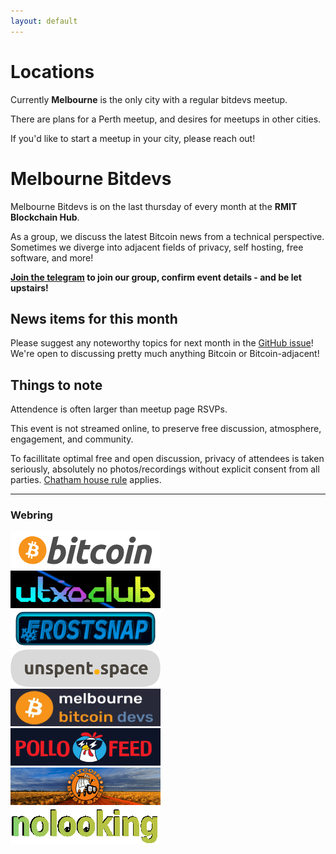 ```yaml
---
layout: default
---
```


# Locations

Currently **Melbourne** is the only city with a regular bitdevs meetup.

There are plans for a Perth meetup, and desires for meetups in other cities.

If you'd like to start a meetup in your city, please reach out!

# Melbourne Bitdevs

Melbourne Bitdevs is on the last thursday of every month at the **RMIT Blockchain Hub**.

As a group, we discuss the latest Bitcoin news from a technical perspective. Sometimes we diverge into adjacent fields of privacy, self hosting, free software, and more!

**[Join the telegram](https://t.me/+UYLmJ87DXQ81MmI1) to join our group, confirm event details - and be let upstairs!**

## News items for this month

Please suggest any noteworthy topics for next month in the [GitHub issue](https://github.com/MelbourneBitDevs/MelbBitDevs/issues)! We're open to discussing pretty much anything Bitcoin or Bitcoin-adjacent!

## Things to note

Attendence is often larger than meetup page RSVPs.

This event is not streamed online, to preserve free discussion, atmosphere, engagement, and community.

To facillitate optimal free and open discussion, privacy of attendees is taken seriously, absolutely no photos/recordings without explicit consent from all parties. [Chatham house rule](https://en.wikipedia.org/wiki/Chatham_House_Rule) applies.

---

<div>
  <h3>Webring</h3>
  <!-- The Bitcoin Webring: https://github.com/nickfarrow/bitcoinwebring -->
  <div class="webring-container">
    <div class="webring-item">
      <a href="https://bitcoin.org/"
        ><img src="webring-img/bitcoinorg.png" alt="bitcoinorg"
      /></a>
    </div>
    <div class="webring-item">
      <a href="https://utxo.club"
        ><img src="webring-img/utxoclub.gif" alt="utxoclub"
      /></a>
    </div>
    <div class="webring-item">
      <a href="https://frostsnap.com/"
        ><img src="webring-img/frostsnap.png" alt="frostsnap"
      /></a>
    </div>
    <div class="webring-item">
      <a href="https://unspent.space/"
        ><img src="webring-img/unspentspace.png" alt="unspentspace"
      /></a>
    </div>
    <div class="webring-item">
      <a href="https://bitdevs.com.au/"
        ><img src="webring-img/melbbitdevs.png" alt="melbbitdevs"
      /></a>
    </div>
    <div class="webring-item">
      <a href="https://pollofeed.com/"
        ><img src="webring-img/pollofeed.png" alt="pollofeed"
      /></a>
    </div>
    <div class="webring-item">
      <a href="https://bitcoinbushbash.info/"
        ><img src="webring-img/bushbash.gif" alt="bitcoinbushbash"
      /></a>
    </div>
    <div class="webring-item">
      <a href="https://nolooking.chaincase.app/"
        ><img src="webring-img/nolooking.gif" alt="nolooking"
      /></a>
    </div>
  </div>
</div>
